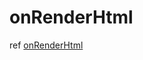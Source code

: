 # onRenderHtml

ref [onRenderHtml](https://github.com/vikejs/vike-vue/blob/main/packages/vike-vue/src/integration/onRenderHtml.ts)

